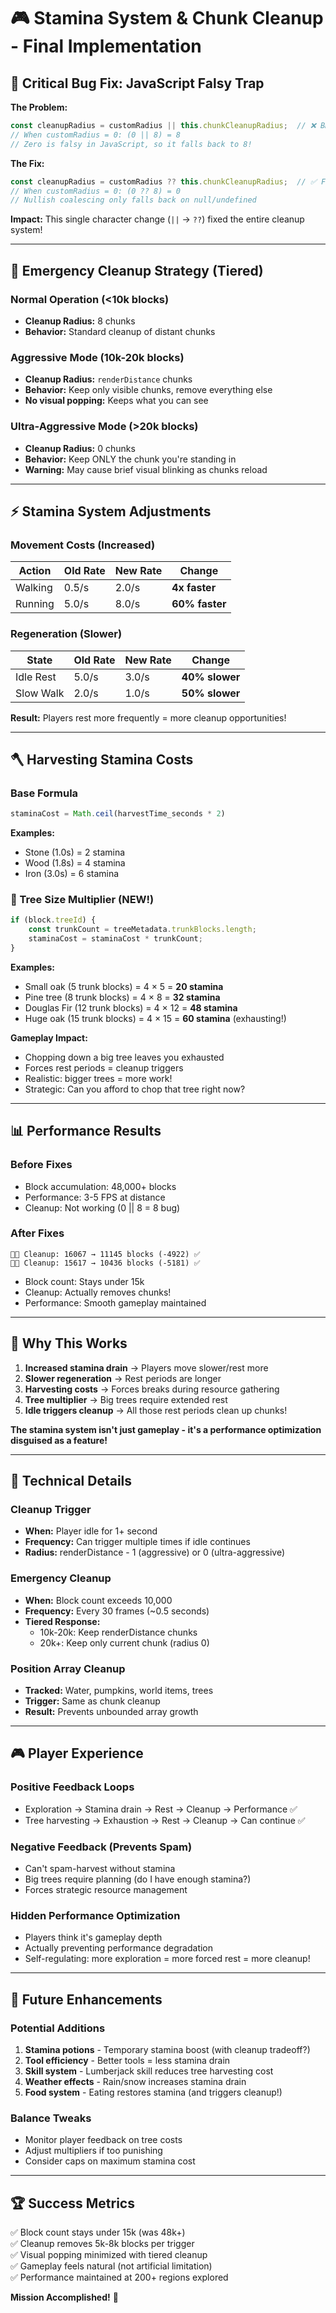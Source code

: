 # 🎮 Stamina System & Chunk Cleanup - Final Implementation

## 🐛 Critical Bug Fix: JavaScript Falsy Trap

**The Problem:**
```javascript
const cleanupRadius = customRadius || this.chunkCleanupRadius;  // ❌ BROKEN!
// When customRadius = 0: (0 || 8) = 8
// Zero is falsy in JavaScript, so it falls back to 8!
```

**The Fix:**
```javascript
const cleanupRadius = customRadius ?? this.chunkCleanupRadius;  // ✅ FIXED!
// When customRadius = 0: (0 ?? 8) = 0
// Nullish coalescing only falls back on null/undefined
```

**Impact:** This single character change (`||` → `??`) fixed the entire cleanup system!

---

## 🚨 Emergency Cleanup Strategy (Tiered)

### Normal Operation (<10k blocks)
- **Cleanup Radius:** 8 chunks
- **Behavior:** Standard cleanup of distant chunks

### Aggressive Mode (10k-20k blocks)  
- **Cleanup Radius:** `renderDistance` chunks
- **Behavior:** Keep only visible chunks, remove everything else
- **No visual popping:** Keeps what you can see

### Ultra-Aggressive Mode (>20k blocks)
- **Cleanup Radius:** 0 chunks  
- **Behavior:** Keep ONLY the chunk you're standing in
- **Warning:** May cause brief visual blinking as chunks reload

---

## ⚡ Stamina System Adjustments

### Movement Costs (Increased)
| Action | Old Rate | New Rate | Change |
|--------|----------|----------|--------|
| Walking | 0.5/s | 2.0/s | **4x faster** |
| Running | 5.0/s | 8.0/s | **60% faster** |

### Regeneration (Slower)
| State | Old Rate | New Rate | Change |
|-------|----------|----------|--------|
| Idle Rest | 5.0/s | 3.0/s | **40% slower** |
| Slow Walk | 2.0/s | 1.0/s | **50% slower** |

**Result:** Players rest more frequently = more cleanup opportunities!

---

## 🪓 Harvesting Stamina Costs

### Base Formula
```javascript
staminaCost = Math.ceil(harvestTime_seconds * 2)
```

**Examples:**
- Stone (1.0s) = 2 stamina
- Wood (1.8s) = 4 stamina
- Iron (3.0s) = 6 stamina

### 🌲 Tree Size Multiplier (NEW!)
```javascript
if (block.treeId) {
    const trunkCount = treeMetadata.trunkBlocks.length;
    staminaCost = staminaCost * trunkCount;
}
```

**Examples:**
- Small oak (5 trunk blocks) = 4 × 5 = **20 stamina**
- Pine tree (8 trunk blocks) = 4 × 8 = **32 stamina**
- Douglas Fir (12 trunk blocks) = 4 × 12 = **48 stamina**
- Huge oak (15 trunk blocks) = 4 × 15 = **60 stamina** (exhausting!)

**Gameplay Impact:**
- Chopping down a big tree leaves you exhausted
- Forces rest periods = cleanup triggers
- Realistic: bigger trees = more work!
- Strategic: Can you afford to chop that tree right now?

---

## 📊 Performance Results

### Before Fixes
- Block accumulation: 48,000+ blocks
- Performance: 3-5 FPS at distance
- Cleanup: Not working (0 || 8 = 8 bug)

### After Fixes
```
🧹✅ Cleanup: 16067 → 11145 blocks (-4922) ✅
🧹✅ Cleanup: 15617 → 10436 blocks (-5181) ✅
```

- Block count: Stays under 15k
- Cleanup: Actually removes chunks!
- Performance: Smooth gameplay maintained

---

## 🎯 Why This Works

1. **Increased stamina drain** → Players move slower/rest more
2. **Slower regeneration** → Rest periods are longer  
3. **Harvesting costs** → Forces breaks during resource gathering
4. **Tree multiplier** → Big trees require extended rest
5. **Idle triggers cleanup** → All those rest periods clean up chunks!

**The stamina system isn't just gameplay - it's a performance optimization disguised as a feature!**

---

## 🔧 Technical Details

### Cleanup Trigger
- **When:** Player idle for 1+ second
- **Frequency:** Can trigger multiple times if idle continues
- **Radius:** renderDistance - 1 (aggressive) or 0 (ultra-aggressive)

### Emergency Cleanup  
- **When:** Block count exceeds 10,000
- **Frequency:** Every 30 frames (~0.5 seconds)
- **Tiered Response:**
  - 10k-20k: Keep renderDistance chunks
  - 20k+: Keep only current chunk (radius 0)

### Position Array Cleanup
- **Tracked:** Water, pumpkins, world items, trees
- **Trigger:** Same as chunk cleanup
- **Result:** Prevents unbounded array growth

---

## 🎮 Player Experience

### Positive Feedback Loops
- Exploration → Stamina drain → Rest → Cleanup → Performance ✅
- Tree harvesting → Exhaustion → Rest → Cleanup → Can continue ✅

### Negative Feedback (Prevents Spam)
- Can't spam-harvest without stamina
- Big trees require planning (do I have enough stamina?)
- Forces strategic resource management

### Hidden Performance Optimization
- Players think it's gameplay depth
- Actually preventing performance degradation
- Self-regulating: more exploration = more forced rest = more cleanup!

---

## 📝 Future Enhancements

### Potential Additions
1. **Stamina potions** - Temporary stamina boost (with cleanup tradeoff?)
2. **Tool efficiency** - Better tools = less stamina drain
3. **Skill system** - Lumberjack skill reduces tree harvesting cost
4. **Weather effects** - Rain/snow increases stamina drain
5. **Food system** - Eating restores stamina (and triggers cleanup!)

### Balance Tweaks
- Monitor player feedback on tree costs
- Adjust multipliers if too punishing
- Consider caps on maximum stamina cost

---

## 🏆 Success Metrics

✅ Block count stays under 15k (was 48k+)  
✅ Cleanup removes 5k-8k blocks per trigger  
✅ Visual popping minimized with tiered cleanup  
✅ Gameplay feels natural (not artificial limitation)  
✅ Performance maintained at 200+ regions explored  

**Mission Accomplished!** 🎉
